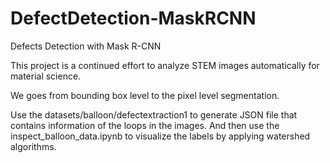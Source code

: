 # DefectDetection-MaskRCNN
Defects Detection with Mask R-CNN

This project is a continued effort to analyze STEM images automatically for material science. 

We goes from bounding box level to the pixel level segmentation.

Use the datasets/balloon/defectextraction1 to generate JSON file that contains information of the loops in the images. And then use the inspect_balloon_data.ipynb to visualize the labels by applying watershed algorithms. 
